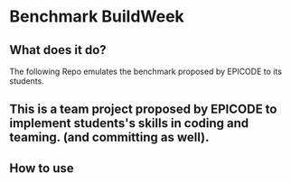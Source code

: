 # Benchmark BuildWeek

## What does it do?
The following Repo emulates the benchmark proposed by EPICODE to its students.

## This is a team project proposed by EPICODE to implement students's skills in coding and teaming. (and committing as well).

## How to use

